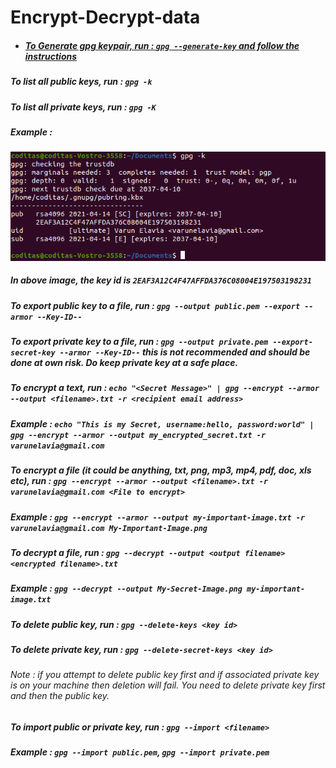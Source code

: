 # Encrypt-Decrypt-data

* ##### <ins>To Generate gpg keypair, run : `gpg --generate-key` and follow the instructions</ins>

##### To list all public keys, run : `gpg -k`

##### To list all private keys, run : `gpg -K`


##### Example : 
![](https://raw.githubusercontent.com/varunelavia/Encrypt-Decrypt-data/main/Key-List-v2.png)

##### In above image, the key id is `2EAF3A12C4F47AFFDA376C08004E197503198231`

##### To export public key to a file, run : `gpg --output public.pem --export --armor --Key-ID--`

##### To export private key to a file, run : `gpg --output private.pem --export-secret-key --armor --Key-ID--` this is not recommended and should be done at own risk. Do keep private key at a safe place.

##### To encrypt a text, run : `echo "<Secret Message>" | gpg --encrypt --armor --output <filename>.txt -r <recipient email address>`
##### Example : `echo "This is my Secret, username:hello, password:world" | gpg --encrypt --armor --output my_encrypted_secret.txt -r varunelavia@gmail.com`

##### To encrypt a file (it could be anything, txt, png, mp3, mp4, pdf, doc, xls etc), run : `gpg --encrypt --armor --output <filename>.txt -r varunelavia@gmail.com <File to encrypt>`
##### Example : `gpg --encrypt --armor --output my-important-image.txt -r varunelavia@gmail.com My-Important-Image.png`

##### To decrypt a file, run : `gpg --decrypt --output <output filename> <encrypted filename>.txt`

##### Example : `gpg --decrypt --output My-Secret-Image.png my-important-image.txt`

##### To delete public key, run : `gpg --delete-keys <key id>`
##### To delete private key, run : `gpg --delete-secret-keys <key id>`
###### Note : if you attempt to delete public key first and if associated private key is on your machine then deletion will fail. You need to delete private key first and then the public key.

##### To import public or private key, run : `gpg --import <filename>`
##### Example : `gpg --import public.pem`, `gpg --import private.pem`
